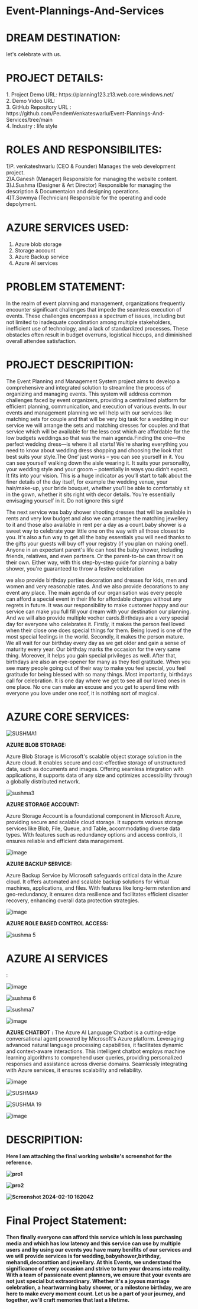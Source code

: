 # Event-Plannings-And-Services

<h1>DREAM DESTINATION:</h1>
let's celebrate with us.
<h1>PROJECT DETAILS:</h1>
1.	Project Demo URL: https://planning123.z13.web.core.windows.net/ <br>
2.	Demo Video URL: <br>
3.	GitHub Repository URL : https://github.com/PendemVenkateswarlu/Event-Plannings-And-Services/tree/main <br>
4.	Industry : life style<br>

<h1>ROLES AND RESPONSIBILITES:</h1>
1)P. venkateshwarlu (CEO & Founder)               
  Manages the web development project.<br>
2)A.Ganesh (Manager)                              
  Responsible for managing the website content.<br>
3)J.Sushma (Designer & Art Director)              
  Responsible for managing the description & Documentaion and designing operations.<br>
4)T.Sowmya (Technician)                           
  Responsible for the operating and code depolyment.<br>

<h1>AZURE SERVICES USED:</h1>

1.	Azure blob storage<br>
2.	Storage account<br>
3.	Azure Backup service<br>
4.	Azure AI services<br>

<h1>PROBLEM STATEMENT:</h1>
In the realm of event planning and management, organizations frequently encounter significant challenges that impede the seamless execution of events. These challenges encompass a spectrum of issues, including but not limited to inadequate coordination among multiple stakeholders, inefficient use of technology, and a lack of standardized processes. These obstacles often result in budget overruns, logistical hiccups, and diminished overall attendee satisfaction.

<h1>PROJECT DESCRIPITION:</h1>
The Event Planning and Management System project aims to develop a comprehensive and integrated solution to streamline the process of organizing and managing events. This system will address common challenges faced by event organizers, providing a centralized platform for efficient planning, communication, and execution of various events. In our events and management planning we will help with our services like matching sets for couple and that will be very big task for a wedding in our service we will arrange the sets and matching dresses for couples and that service which will be available for the less cost which are affordable for the low budgets weddings.so that was the main agenda.Finding the one—the perfect wedding dress—is where it all starts! We're sharing everything you need to know about wedding dress shopping and choosing the look that best suits your style.The One’ just works – you can see yourself in it. You can see yourself walking down the aisle wearing it. It suits your personality, your wedding style and your groom – potentially in ways you didn’t expect. It fits into your vision. This is a huge indicator as you’ll start to talk about the finer details of the day itself, for example the wedding venue, your hair/make-up, your bride bouquet, whether you’ll be able to comfortably sit in the gown, whether it sits right with decor details. You’re essentially envisaging yourself in it. Do not ignore this sign!
 
The next service was baby shower shooting dresses that will be available in rents and very low budget and also we can arrange the matching jewellery to it and those also available in rent per a day as a count.baby shower is a sweet way to celebrate your little one on the way with all those closest to you. It's also a fun way to get all the baby essentials you will need thanks to the gifts your guests will buy off your registry (if you plan on making one!).
Anyone in an expectant parent's life can host the baby shower, including friends, relatives, and even partners. Or the parent-to-be can throw it on their own. Either way, with this step-by-step guide for planning a baby shower, you're guaranteed to throw a festive celebration 

we also provide birthday parties decoration and dresses for kids, men and women and very reasonable rates. And we also provide decorations to any event any place. The main agenda of our organisation was every people can afford a special event in their life for affordable charges without any regrets in future. It was our responsibility to make customer happy and our service can make you full fill your dream with your destination our planning. And we will also provide multiple vocher cards.Birthdays are a very special day for everyone who celebrates it. Firstly, it makes the person feel loved when their close one does special things for them. Being loved is one of the most special feelings in the world.
Secondly, it makes the person mature. We all wait for our birthday every day as we get older and gain a sense of maturity every year. Our birthday marks the occasion for the very same thing. Moreover, it helps you gain special privileges as well.
After that, birthdays are also an eye-opener for many as they feel gratitude. When you see many people going out of their way to make you feel special, you feel gratitude for being blessed with so many things.
Most importantly, birthdays call for celebration. It is one day where we get to see all our loved ones in one place. No one can make an excuse and you get to spend time with everyone you love under one roof, it is nothing sort of magical.

<b><h1>AZURE CORE SERVICES:</h1></b>


![SUSHMA1](https://github.com/PendemVenkateswarlu/Event-Plannings-And-Services/assets/158997573/de595b2a-6578-498c-9a73-07655bee5d9f)

<b><h>AZURE BLOB STORAGE:</h></b>

Azure Blob Storage is Microsoft's scalable object storage solution in the Azure cloud. It enables secure and cost-effective storage of unstructured data, such as documents and images. Offering seamless integration with applications, it supports data of any size and optimizes accessibility through a globally distributed network.


![sushma3](https://github.com/PendemVenkateswarlu/Event-Plannings-And-Services/assets/158997573/dbf53599-2c80-48ed-a925-a538f9b6696e)




<b><h>AZURE STORAGE ACCOUNT:</h></b> 

Azure Storage Account is a foundational component in Microsoft Azure, providing secure and scalable cloud storage. It supports various storage services like Blob, File, Queue, and Table, accommodating diverse data types. With features such as redundancy options and access controls, it ensures reliable and efficient data management.


![image](https://github.com/PendemVenkateswarlu/Event-Plannings-And-Services/assets/158997573/75021d8d-799b-4bff-8ca2-cc7889d9e335)
 
 <b><h>AZURE BACKUP SERVICE:</h></b> 


 Azure Backup Service by Microsoft safeguards critical data in the Azure cloud. It offers automated and scalable backup solutions for virtual machines, applications, and files. With features like long-term retention and geo-redundancy, it ensures data resilience and facilitates efficient disaster recovery, enhancing overall data protection strategies.


  ![image](https://github.com/PendemVenkateswarlu/Event-Plannings-And-Services/assets/158997573/1c662d34-0761-4a4b-bbcc-44d06215cff3)

 <b><h>AZURE ROLE BASED CONTROL ACCESS:</h></b>


 ![sushma 5](https://github.com/PendemVenkateswarlu/Event-Plannings-And-Services/assets/158997573/a6fe8f3c-b00d-4b58-92a7-70af75a89c06)



<b><h1>AZURE AI SERVICES</h1></b>:

 
![image](https://github.com/PendemVenkateswarlu/Event-Plannings-And-Services/assets/158997573/b67d5dff-83e7-455b-b281-92bf8cbee9c3)


![sushma 6](https://github.com/PendemVenkateswarlu/Event-Plannings-And-Services/assets/158997573/948696d0-3fe4-43fd-a334-6ec9c17a9d47)


![sushma7](https://github.com/PendemVenkateswarlu/Event-Plannings-And-Services/assets/158997573/b3260ee1-53bc-4093-8863-c75d90a4863c)


![image](https://github.com/PendemVenkateswarlu/Event-Plannings-And-Services/assets/158997573/b2d6235a-5569-47d7-b5fa-3bd06210262f)



 
<b><h>AZURE CHATBOT :<h></b>
<h>The Azure AI Language Chatbot is a cutting-edge conversational agent powered by Microsoft's Azure platform. Leveraging advanced natural language processing capabilities, it facilitates dynamic and context-aware interactions. This intelligent chatbot employs machine learning algorithms to comprehend user queries, providing personalized responses and assistance across diverse domains. Seamlessly integrating with Azure services, it ensures scalability and reliability.</h>


![image](https://github.com/PendemVenkateswarlu/Event-Plannings-And-Services/assets/158997573/034e13ca-22fb-4d5d-a761-a03357172537)


![SUSHMA9](https://github.com/PendemVenkateswarlu/Event-Plannings-And-Services/assets/158997573/18dfc754-97ce-40c3-938c-a5ad8bc5f48b)


![SUSHMA 19](https://github.com/PendemVenkateswarlu/Event-Plannings-And-Services/assets/158997573/9e4c1cf6-39a3-47fe-a121-5de8caafc04a)


![image](https://github.com/PendemVenkateswarlu/Event-Plannings-And-Services/assets/158997573/f61dca79-f662-41a6-950d-e47747e9cdbc)



<b><h1>DESCRIPITION:</h1><b>

Here I am attaching the final working website's screenshot for the reference.

![pro1](https://github.com/PendemVenkateswarlu/Event-Plannings-And-Services/assets/158997573/990b5a41-44c8-487a-befc-f1e41dc8d37f)


![pro2](https://github.com/PendemVenkateswarlu/Event-Plannings-And-Services/assets/158997573/d53051cb-ebe4-450c-8c1b-c69e1217ceea)


![Screenshot 2024-02-10 162042](https://github.com/PendemVenkateswarlu/Event-Plannings-And-Services/assets/158997573/4add4017-5319-40e7-8025-4ff932281422)


<h1>Final Project Statement:</h1>

Then finally everyone can afford this service which is less purchasing media and which has low latency and this service can use by multiple users and by using our events you have many benifits of our services and we will provide services is for wedding,babyshower,birthday, mehandi,decorattion and jewellary. At this Events, we understand the significance of every occasion and strive to turn your dreams into reality. With a team of passionate event planners, we ensure that your events are not just special but extraordinary. Whether it's a joyous marriage celebration, a heartwarming baby shower, or a milestone birthday, we are here to make every moment count. Let us be a part of your journey, and together, we'll craft memories that last a lifetime.
